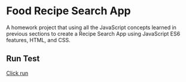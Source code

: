 # Food Recipe Search App   
A homework project that using all the JavaScript concepts learned in previous sections to create a Recipe Search App using JavaScript ES6 features, HTML, and CSS.

## Run Test
[Click run](https://monksedo.github.io/RecipeApp/dist)
